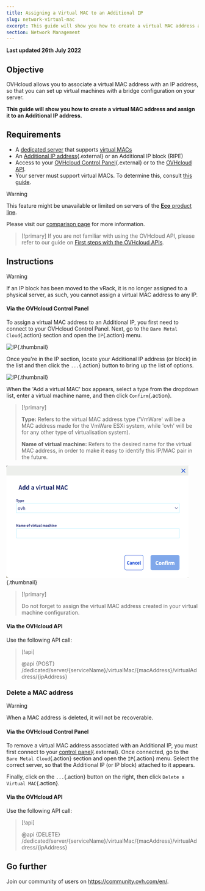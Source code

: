 ```yaml
---
title: Assigning a Virtual MAC to an Additional IP
slug: network-virtual-mac
excerpt: This guide will show you how to create a virtual MAC address and assign it to an Additional IP address.
section: Network Management
---
```


**Last updated 26th July 2022**

## Objective

OVHcloud allows you to associate a virtual MAC address with an IP address, so that you can set up virtual machines with a bridge configuration on your server.

**This guide will show you how to create a virtual MAC address and assign it to an Additional IP address.**

## Requirements

- A [dedicated server](https://www.ovhcloud.com/en-ca/bare-metal/) that supports [virtual MACs](https://docs.ovh.com/ca/en/dedicated/network-support-virtual-mac/)
- An [Additional IP address](https://www.ovhcloud.com/en-ca/bare-metal/ip/){.external} or an Additional IP block (RIPE)
- Access to your [OVHcloud Control Panel](https://ca.ovh.com/auth/?action=gotomanager&from=https://www.ovh.com/ca/en/&ovhSubsidiary=ca){.external} or to the [OVHcloud API](https://ca.api.ovh.com/console/).
- Your server must support virtual MACs. To determine this, consult [this guide](https://docs.ovh.com/ca/en/dedicated/network-support-virtual-mac/).

> [!warning]
> This feature might be unavailable or limited on servers of the [**Eco** product line](https://eco.ovhcloud.com/en-ca/about/).
>
> Please visit our [comparison page](https://eco.ovhcloud.com/en-ca/compare/) for more information.

> [!primary]
> If you are not familiar with using the OVHcloud API, please refer to our guide on [First steps with the OVHcloud APIs](https://docs.ovh.com/ca/en/api/first-steps-with-ovh-api/).

## Instructions

> [!warning]
>
> If an IP block has been moved to the vRack, it is no longer assigned to a physical server, as such, you cannot assign a virtual MAC address to any IP.
>

#### Via the OVHcloud Control Panel

To assign a virtual MAC address to an Additional IP, you first need to connect to your OVHcloud Control Panel. Next, go to the `Bare Metal Cloud`{.action} section and open the `IP`{.action} menu.

![IP](images/manageIPOVHcloud.png){.thumbnail}

Once you're in the IP section, locate your Additional IP address (or block) in the list and then click the `...`{.action} button to bring up the list of options.

![IP](images/addvmac.png){.thumbnail}

When the 'Add a virtual MAC' box appears, select a type from the dropdown list, enter a virtual machine name, and then click `Confirm`{.action}.

> [!primary]
>
> **Type:** Refers to the virtual MAC address type ('VmWare' will be a MAC address made for the VmWare ESXi system, while 'ovh' will be for any other type of virtualisation system).
>
> **Name of virtual machine:** Refers to the desired name for the virtual MAC address, in order to make it easy to identify this IP/MAC pair in the future.
>

![IP](images/addvmac2.png){.thumbnail}


> [!primary]
>
> Do not forget to assign the virtual MAC address created in your virtual machine configuration.
> 

#### Via the OVHcloud API

Use the following API call:

> [!api]
>
> @api {POST} /dedicated/server/{serviceName}/virtualMac/{macAddress}/virtualAddress/{ipAddress}

### Delete a MAC address

> [!warning]
>
> When a MAC address is deleted, it will not be recoverable.
> 

#### Via the OVHcloud Control Panel

To remove a virtual MAC address associated with an Additional IP, you must first connect to your [control panel](https://ca.ovh.com/auth/?action=gotomanager&from=https://www.ovh.com/ca/en/&ovhSubsidiary=ca){.external}. Once connected, go to the `Bare Metal Cloud`{.action} section and open the `IP`{.action} menu. Select the correct server, so that the Additional IP (or IP block) attached to it appears.

Finally, click on the `...`{.action} button on the right, then click `Delete a Virtual MAC`{.action}.

#### Via the OVHcloud API

Use the following API call:

> [!api]
>
> @api {DELETE} /dedicated/server/{serviceName}/virtualMac/{macAddress}/virtualAddress/{ipAddress}
>

## Go further

Join our community of users on <https://community.ovh.com/en/>.

